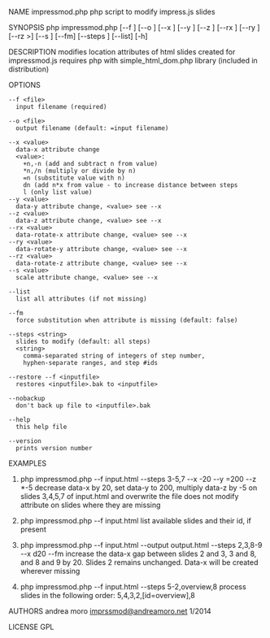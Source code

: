 NAME 
	impressmod.php php script to modify impress.js slides

SYNOPSIS
	php impressmod.php 	[--f <file>] [--o <file>] [--x <value>] [--y <value>] [--z <value>]
						[--rx <value>] [--ry <value>] [--rz <value>>] [--s <value>] [--fm]
						[--steps <string>] [--list] [-h]

DESCRIPTION
	modifies location attributes of html slides created for impressmod.js
	requires php with simple_html_dom.php library (included in distribution)

OPTIONS

	--f <file>
	  input filename (required)
	  
	--o <file>  
	  output filename (default: =input filename)
 
	--x <value>
	  data-x attribute change
	  <value>:
		+n,-n (add and subtract n from value)
		*n,/n (multiply or divide by n)
		=n (substitute value with n)
		dn (add n*x from value - to increase distance between steps
        l (only list value)
	--y <value>
	  data-y attribute change, <value> see --x
	--z <value>
	  data-z attribute change, <value> see --x
	--rx <value>
	  data-rotate-x attribute change, <value> see --x
	--ry <value>
	  data-rotate-y attribute change, <value> see --x
	--rz <value>
	  data-rotate-z attribute change, <value> see --x
	--s <value>
	  scale attribute change, <value> see --x
	  
	--list 
	  list all attributes (if not missing)

	--fm
	  force substitution when attribute is missing (default: false)
	
	--steps <string> 
	  slides to modify (default: all steps)
	  <string>
	  	comma-separated string of integers of step number, 
	  	hyphen-separate ranges, and step #ids
	  	
	--restore --f <inputfile>
	  restores <inputfile>.bak to <inputfile> 
	  
	--nobackup
	  don't back up file to <inputfile>.bak
	  	
	--help 
	  this help file
	  
	--version
	  prints version number
	  
EXAMPLES

1) php impressmod.php --f input.html --steps 3-5,7 --x -20 --y =200 --z *-5
	decrease data-x by 20, set data-y to 200,
	multiply data-z by -5
	on slides 3,4,5,7 of input.html 
	and overwrite the file 
	does not modify attribute on slides where  they are missing

2) php impressmod.php --f input.html
	list available slides and their id, if present

3) php impressmod.php --f input.html --output output.html --steps 2,3,8-9 --x d20 --fm
	increase the data-x gap between slides 2 and 3, 3 and 8, and 8 and 9 by 20. 
	Slides 2 remains unchanged. Data-x will be created wherever missing

4) php impressmod.php --f input.html --steps 5-2,overview,8
	process slides in the following order: 5,4,3,2,[id=overview],8
	
AUTHORS
	andrea moro imprssmod@andreamoro.net 1/2014
	
LICENSE
	GPL
